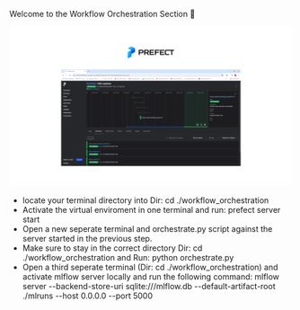 Welcome to the Workflow Orchestration Section :wave:

![alt text](../snapshots/prefect.png)

- locate your terminal directory into Dir: cd ./workflow_orchestration
- Activate the virtual enviroment in one terminal and run: prefect server start 
- Open a new seperate terminal and orchestrate.py script against the server started in the previous step. 
- Make sure to stay in the correct directory Dir: cd ./workflow_orchestration and Run: python orchestrate.py
- Open a third seperate terminal (Dir: cd ./workflow_orchestration) and activate mlflow server locally and run the following command:
    mlflow server --backend-store-uri sqlite:///mlflow.db --default-artifact-root ./mlruns --host 0.0.0.0 --port 5000

